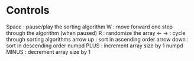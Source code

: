 # Controls

Space       : pause/play the sorting algorithm
W           : move forward one step through the algorithm (when paused)
R           : randomize the array
<- ->       : cycle through sorting algorithms
arrow up    : sort in ascending order
arrow down  : sort in descending order
numpd PLUS  : increment array size by 1
numpd MINUS : decrement array size by 1
